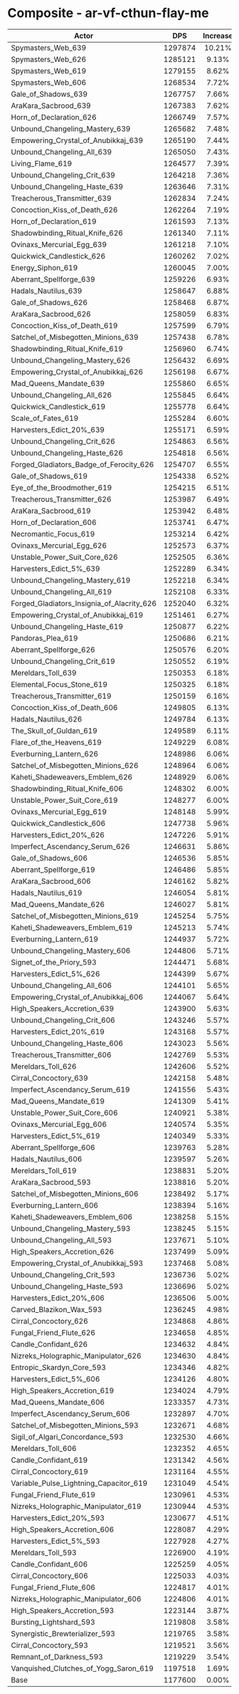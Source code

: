 # Composite - ar-vf-cthun-flay-me
| Actor | DPS | Increase |
|---|:---:|:---:|
|Spymasters_Web_639|1297874|10.21%|
|Spymasters_Web_626|1285121|9.13%|
|Spymasters_Web_619|1279155|8.62%|
|Spymasters_Web_606|1268534|7.72%|
|Gale_of_Shadows_639|1267757|7.66%|
|AraKara_Sacbrood_639|1267383|7.62%|
|Horn_of_Declaration_626|1266749|7.57%|
|Unbound_Changeling_Mastery_639|1265682|7.48%|
|Empowering_Crystal_of_Anubikkaj_639|1265190|7.44%|
|Unbound_Changeling_All_639|1265050|7.43%|
|Living_Flame_619|1264577|7.39%|
|Unbound_Changeling_Crit_639|1264218|7.36%|
|Unbound_Changeling_Haste_639|1263646|7.31%|
|Treacherous_Transmitter_639|1262834|7.24%|
|Concoction_Kiss_of_Death_626|1262264|7.19%|
|Horn_of_Declaration_619|1261593|7.13%|
|Shadowbinding_Ritual_Knife_626|1261340|7.11%|
|Ovinaxs_Mercurial_Egg_639|1261218|7.10%|
|Quickwick_Candlestick_626|1260262|7.02%|
|Energy_Siphon_619|1260045|7.00%|
|Aberrant_Spellforge_639|1259226|6.93%|
|Hadals_Nautilus_639|1258647|6.88%|
|Gale_of_Shadows_626|1258468|6.87%|
|AraKara_Sacbrood_626|1258059|6.83%|
|Concoction_Kiss_of_Death_619|1257599|6.79%|
|Satchel_of_Misbegotten_Minions_639|1257438|6.78%|
|Shadowbinding_Ritual_Knife_619|1256960|6.74%|
|Unbound_Changeling_Mastery_626|1256432|6.69%|
|Empowering_Crystal_of_Anubikkaj_626|1256198|6.67%|
|Mad_Queens_Mandate_639|1255860|6.65%|
|Unbound_Changeling_All_626|1255845|6.64%|
|Quickwick_Candlestick_619|1255778|6.64%|
|Scale_of_Fates_619|1255284|6.60%|
|Harvesters_Edict_20%_639|1255171|6.59%|
|Unbound_Changeling_Crit_626|1254863|6.56%|
|Unbound_Changeling_Haste_626|1254818|6.56%|
|Forged_Gladiators_Badge_of_Ferocity_626|1254707|6.55%|
|Gale_of_Shadows_619|1254338|6.52%|
|Eye_of_the_Broodmother_619|1254215|6.51%|
|Treacherous_Transmitter_626|1253987|6.49%|
|AraKara_Sacbrood_619|1253942|6.48%|
|Horn_of_Declaration_606|1253741|6.47%|
|Necromantic_Focus_619|1253214|6.42%|
|Ovinaxs_Mercurial_Egg_626|1252573|6.37%|
|Unstable_Power_Suit_Core_626|1252505|6.36%|
|Harvesters_Edict_5%_639|1252289|6.34%|
|Unbound_Changeling_Mastery_619|1252218|6.34%|
|Unbound_Changeling_All_619|1252108|6.33%|
|Forged_Gladiators_Insignia_of_Alacrity_626|1252040|6.32%|
|Empowering_Crystal_of_Anubikkaj_619|1251461|6.27%|
|Unbound_Changeling_Haste_619|1250877|6.22%|
|Pandoras_Plea_619|1250686|6.21%|
|Aberrant_Spellforge_626|1250576|6.20%|
|Unbound_Changeling_Crit_619|1250552|6.19%|
|Mereldars_Toll_639|1250353|6.18%|
|Elemental_Focus_Stone_619|1250325|6.18%|
|Treacherous_Transmitter_619|1250159|6.16%|
|Concoction_Kiss_of_Death_606|1249805|6.13%|
|Hadals_Nautilus_626|1249784|6.13%|
|The_Skull_of_Guldan_619|1249589|6.11%|
|Flare_of_the_Heavens_619|1249229|6.08%|
|Everburning_Lantern_626|1248986|6.06%|
|Satchel_of_Misbegotten_Minions_626|1248964|6.06%|
|Kaheti_Shadeweavers_Emblem_626|1248929|6.06%|
|Shadowbinding_Ritual_Knife_606|1248302|6.00%|
|Unstable_Power_Suit_Core_619|1248277|6.00%|
|Ovinaxs_Mercurial_Egg_619|1248148|5.99%|
|Quickwick_Candlestick_606|1247738|5.96%|
|Harvesters_Edict_20%_626|1247226|5.91%|
|Imperfect_Ascendancy_Serum_626|1246631|5.86%|
|Gale_of_Shadows_606|1246536|5.85%|
|Aberrant_Spellforge_619|1246486|5.85%|
|AraKara_Sacbrood_606|1246162|5.82%|
|Hadals_Nautilus_619|1246054|5.81%|
|Mad_Queens_Mandate_626|1246027|5.81%|
|Satchel_of_Misbegotten_Minions_619|1245254|5.75%|
|Kaheti_Shadeweavers_Emblem_619|1245213|5.74%|
|Everburning_Lantern_619|1244937|5.72%|
|Unbound_Changeling_Mastery_606|1244806|5.71%|
|Signet_of_the_Priory_593|1244471|5.68%|
|Harvesters_Edict_5%_626|1244399|5.67%|
|Unbound_Changeling_All_606|1244101|5.65%|
|Empowering_Crystal_of_Anubikkaj_606|1244067|5.64%|
|High_Speakers_Accretion_639|1243900|5.63%|
|Unbound_Changeling_Crit_606|1243246|5.57%|
|Harvesters_Edict_20%_619|1243168|5.57%|
|Unbound_Changeling_Haste_606|1243023|5.56%|
|Treacherous_Transmitter_606|1242769|5.53%|
|Mereldars_Toll_626|1242606|5.52%|
|Cirral_Concoctory_639|1242158|5.48%|
|Imperfect_Ascendancy_Serum_619|1241556|5.43%|
|Mad_Queens_Mandate_619|1241309|5.41%|
|Unstable_Power_Suit_Core_606|1240921|5.38%|
|Ovinaxs_Mercurial_Egg_606|1240574|5.35%|
|Harvesters_Edict_5%_619|1240349|5.33%|
|Aberrant_Spellforge_606|1239763|5.28%|
|Hadals_Nautilus_606|1239597|5.26%|
|Mereldars_Toll_619|1238831|5.20%|
|AraKara_Sacbrood_593|1238816|5.20%|
|Satchel_of_Misbegotten_Minions_606|1238492|5.17%|
|Everburning_Lantern_606|1238394|5.16%|
|Kaheti_Shadeweavers_Emblem_606|1238258|5.15%|
|Unbound_Changeling_Mastery_593|1238245|5.15%|
|Unbound_Changeling_All_593|1237671|5.10%|
|High_Speakers_Accretion_626|1237499|5.09%|
|Empowering_Crystal_of_Anubikkaj_593|1237468|5.08%|
|Unbound_Changeling_Crit_593|1236736|5.02%|
|Unbound_Changeling_Haste_593|1236696|5.02%|
|Harvesters_Edict_20%_606|1236506|5.00%|
|Carved_Blazikon_Wax_593|1236245|4.98%|
|Cirral_Concoctory_626|1234868|4.86%|
|Fungal_Friend_Flute_626|1234658|4.85%|
|Candle_Confidant_626|1234632|4.84%|
|Nizreks_Holographic_Manipulator_626|1234630|4.84%|
|Entropic_Skardyn_Core_593|1234346|4.82%|
|Harvesters_Edict_5%_606|1234126|4.80%|
|High_Speakers_Accretion_619|1234024|4.79%|
|Mad_Queens_Mandate_606|1233357|4.73%|
|Imperfect_Ascendancy_Serum_606|1232897|4.70%|
|Satchel_of_Misbegotten_Minions_593|1232671|4.68%|
|Sigil_of_Algari_Concordance_593|1232530|4.66%|
|Mereldars_Toll_606|1232352|4.65%|
|Candle_Confidant_619|1231342|4.56%|
|Cirral_Concoctory_619|1231164|4.55%|
|Variable_Pulse_Lightning_Capacitor_619|1231049|4.54%|
|Fungal_Friend_Flute_619|1230961|4.53%|
|Nizreks_Holographic_Manipulator_619|1230944|4.53%|
|Harvesters_Edict_20%_593|1230677|4.51%|
|High_Speakers_Accretion_606|1228087|4.29%|
|Harvesters_Edict_5%_593|1227928|4.27%|
|Mereldars_Toll_593|1226900|4.19%|
|Candle_Confidant_606|1225259|4.05%|
|Cirral_Concoctory_606|1225033|4.03%|
|Fungal_Friend_Flute_606|1224817|4.01%|
|Nizreks_Holographic_Manipulator_606|1224806|4.01%|
|High_Speakers_Accretion_593|1223144|3.87%|
|Bursting_Lightshard_593|1219808|3.58%|
|Synergistic_Brewterializer_593|1219765|3.58%|
|Cirral_Concoctory_593|1219521|3.56%|
|Remnant_of_Darkness_593|1219229|3.54%|
|Vanquished_Clutches_of_Yogg_Saron_619|1197518|1.69%|
|Base|1177600|0.00%|
